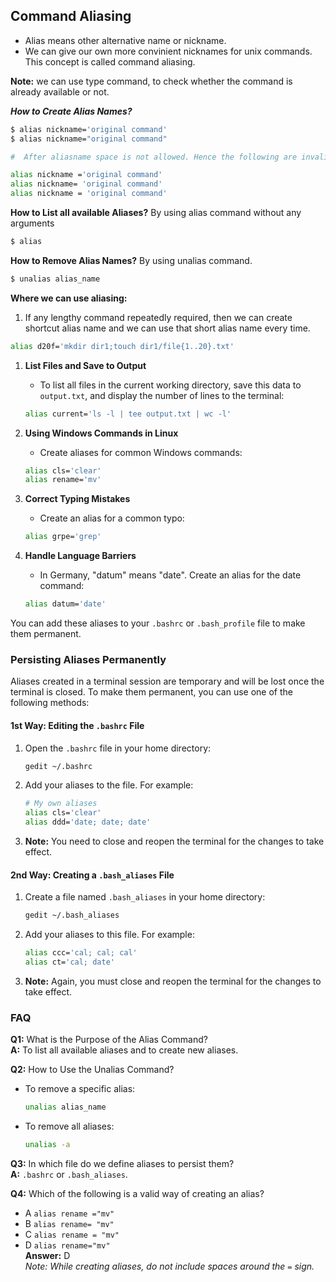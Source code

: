 ## Command Aliasing

- Alias means other alternative name or nickname.
- We can give our own more convinient nicknames for unix commands. This concept is
called command aliasing.

**Note:** we can use type command, to check whether the command is already available or
not.

**_How to Create Alias Names?_**
```bash
$ alias nickname='original command'
$ alias nickname="original command"

#  After aliasname space is not allowed. Hence the following are invalid

alias nickname ='original command'
alias nickname= 'original command'
alias nickname = 'original command'
```


**How to List all available Aliases?**
By using alias command without any arguments
```bash
$ alias
```

**How to Remove Alias Names?**
By using unalias command.
```bash
$ unalias alias_name
```
**Where we can use aliasing:**
1. If any lengthy command repeatedly required, then we can create shortcut alias name and we can use that short alias name every time.
```bash
alias d20f='mkdir dir1;touch dir1/file{1..20}.txt'
```


1. **List Files and Save to Output**
   - To list all files in the current working directory, save this data to `output.txt`, and display the number of lines to the terminal:
   ```bash
   alias current='ls -l | tee output.txt | wc -l'
   ```

2. **Using Windows Commands in Linux**
   - Create aliases for common Windows commands:
   ```bash
   alias cls='clear'
   alias rename='mv'
   ```

3. **Correct Typing Mistakes**
   - Create an alias for a common typo:
   ```bash
   alias grpe='grep'
   ```

4. **Handle Language Barriers**
   - In Germany, "datum" means "date". Create an alias for the date command:
   ```bash
   alias datum='date'
   ```

You can add these aliases to your `.bashrc` or `.bash_profile` file to make them permanent.


### Persisting Aliases Permanently

Aliases created in a terminal session are temporary and will be lost once the terminal is closed. To make them permanent, you can use one of the following methods:

#### 1st Way: Editing the `.bashrc` File
1. Open the `.bashrc` file in your home directory:
   ```bash
   gedit ~/.bashrc
   ```
2. Add your aliases to the file. For example:
   ```bash
   # My own aliases
   alias cls='clear'
   alias ddd='date; date; date'
   ```
3. **Note:** You need to close and reopen the terminal for the changes to take effect.

#### 2nd Way: Creating a `.bash_aliases` File
1. Create a file named `.bash_aliases` in your home directory:
   ```bash
   gedit ~/.bash_aliases
   ```
2. Add your aliases to this file. For example:
   ```bash
   alias ccc='cal; cal; cal'
   alias ct='cal; date'
   ```
3. **Note:** Again, you must close and reopen the terminal for the changes to take effect.

### FAQ

**Q1:** What is the Purpose of the Alias Command?  
**A:** To list all available aliases and to create new aliases.

**Q2:** How to Use the Unalias Command?  
- To remove a specific alias:
  ```bash
  unalias alias_name
  ```
- To remove all aliases:
  ```bash
  unalias -a
  ```

**Q3:** In which file do we define aliases to persist them?  
**A:** `.bashrc` or `.bash_aliases`.

**Q4:** Which of the following is a valid way of creating an alias?  
- A `alias rename ="mv"`
- B `alias rename= "mv"`
- C `alias rename = "mv"`
- D `alias rename="mv"`  
**Answer:** D  
*Note: While creating aliases, do not include spaces around the `=` sign.*